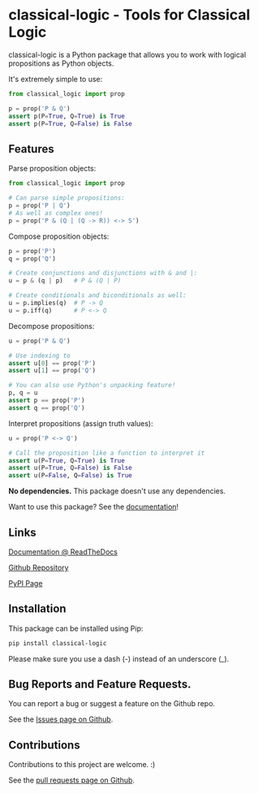 
# classical-logic - Tools for Classical Logic

classical-logic is a Python package that allows you to work with logical
propositions as Python objects.

It's extremely simple to use:

```python
from classical_logic import prop

p = prop('P & Q')
assert p(P=True, Q=True) is True
assert p(P=True, Q=False) is False
```

## Features

Parse proposition objects:

```python
from classical_logic import prop

# Can parse simple propositions:
p = prop('P | Q')
# As well as complex ones!
p = prop('P & (Q | (Q -> R)) <-> S')
```

Compose proposition objects:

```python
p = prop('P')
q = prop('Q')

# Create conjunctions and disjunctions with & and |:
u = p & (q | p)   # P & (Q | P)

# Create conditionals and biconditionals as well:
u = p.implies(q)  # P -> Q
u = p.iff(q)      # P <-> Q
```

Decompose propositions:

```python
u = prop('P & Q')

# Use indexing to 
assert u[0] == prop('P')
assert u[1] == prop('Q')

# You can also use Python's unpacking feature!
p, q = u
assert p == prop('P')
assert q == prop('Q')
```

Interpret propositions (assign truth values):

```python
u = prop('P <-> Q')

# Call the proposition like a function to interpret it
assert u(P=True, Q=True) is True
assert u(P=True, Q=False) is False
assert u(P=False, Q=False) is True
```

**No dependencies.** This package doesn't use any dependencies.

Want to use this package? See the [documentation](
https://github.com/ederic-oytas/classical-logic)!

## Links

[Documentation @ ReadTheDocs](https://github.com/ederic-oytas/classical-logic)

[Github Repository](https://github.com/ederic-oytas/python-freezable)

[PyPI Page](https://pypi.org/project/classical-logic/)

## Installation

This package can be installed using Pip:

```bash
pip install classical-logic
```

Please make sure you use a dash (-) instead of an underscore (_).

## Bug Reports and Feature Requests.

You can report a bug or suggest a feature on the Github repo.

See the [Issues page on Github](
https://github.com/ederic-oytas/classical-logic/issues/new/choose).

## Contributions

Contributions to this project are welcome. :)

See the [pull requests page on Github](
https://github.com/ederic-oytas/classical-logic/pulls).
